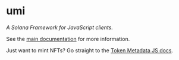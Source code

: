 # umi

_A Solana Framework for JavaScript clients._

See the [main documentation](https://github.com/metaplex-foundation/umi#readme) for more information.

Just want to mint NFTs? Go straight to the [Token Metadata JS docs](https://developers.metaplex.com/token-metadata/getting-started/js).
